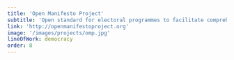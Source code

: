 ```yaml
---
title: 'Open Manifesto Project'
subtitle: 'Open standard for electoral programmes to facilitate comprehension and accountability mechanisms to the citizenry.'
link: 'http://openmanifestoproject.org'
image: '/images/projects/omp.jpg'
lineOfWork: democracy
order: 8
---
```

